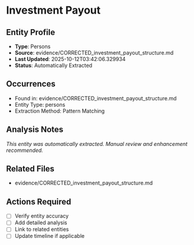 # Investment Payout

## Entity Profile
- **Type**: Persons
- **Source**: evidence/CORRECTED_investment_payout_structure.md
- **Last Updated**: 2025-10-12T03:42:06.329934
- **Status**: Automatically Extracted

## Occurrences
- Found in: evidence/CORRECTED_investment_payout_structure.md
- Entity Type: persons
- Extraction Method: Pattern Matching

## Analysis Notes
*This entity was automatically extracted. Manual review and enhancement recommended.*

## Related Files
- evidence/CORRECTED_investment_payout_structure.md

## Actions Required
- [ ] Verify entity accuracy
- [ ] Add detailed analysis
- [ ] Link to related entities
- [ ] Update timeline if applicable

